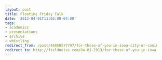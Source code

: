 ```yaml
---
layout: post 
title: Floating Friday Talk
date: '2013-04-01T11:02:00-04:00' 
tags: 
- academics 
- presentations 
- archive 
- whistling 
redirect_from: /post/46850577797/for-those-of-you-in-iowa-city-or-coming-into/
redirect_to: http://fieldnoise.com/04-01-2013/for-those-of-you-in-iowa-city-or-coming-into/
---
```


